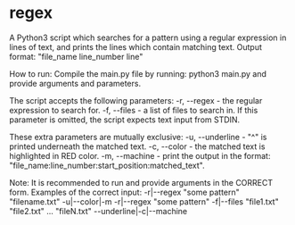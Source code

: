 # regex
 A Python3 script which searches for a pattern using a regular expression in lines of text, 
  and prints the lines which contain matching text. 
  Output format: "file_name line_number line"

How to run:
  Compile the main.py file by running: python3 main.py and provide arguments and parameters.
  
  The script accepts the following parameters:
    -r, --regex     - the regular expression to search for.
    -f, --files     - a list of files to search in. If this parameter is omitted, 
                      the script expects text input from STDIN.

  These extra parameters are mutually exclusive:
    -u, --underline - "^" is printed underneath the matched text.
    -c, --color     - the matched text is highlighted in RED color.
    -m, --machine   - print the output in the format: 
                      "file_name:line_number:start_position:matched_text".

  Note: It is recommended to run and provide arguments in the CORRECT form.
  Examples of the correct input:
    -r|--regex "some pattern" "filename.txt" -u|--color|-m
    -r|--regex "some pattern" -f|--files "file1.txt" "file2.txt" ... "fileN.txt" --underline|-c|--machine
